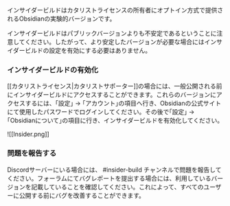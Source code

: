 インサイダービルドはカタリストライセンスの所有者にオプトイン方式で提供されるObsidianの実験的バージョンです。

インサイダービルドはパブリックバージョンよりも不安定であるということに注意してください。したがって、より安定したバージョンが必要な場合にはインサイダービルドの設定を有効にする必要はありません。

### インサイダービルドの有効化

[[カタリストライセンス|カタリストサポーター]]の場合には、一般公開される前にインサイダービルドにアクセスすることができます。これらのバージョンにアクセスするには、｢設定｣ → ｢アカウント｣の項目へ行き、Obsidianの公式サイトにて使用したパスワードでログインしてください。その後で｢設定｣ → ｢Obsidianについて｣の項目に行き、インサイダービルドを有効化してください。

![[Insider.png]]

### 問題を報告する

Discordサーバーにいる場合には、 #insider-build チャンネルで問題を報告してください。フォーラムにてバグレポートを提出する場合には、利用しているバージョンを記載していることを確認してください。これによって、すべてのユーザーに公開する前にバグを改善することができます。